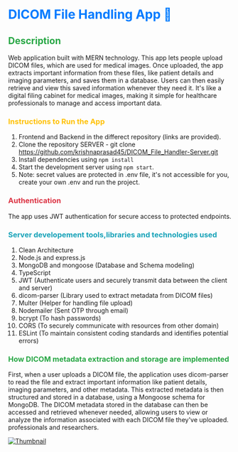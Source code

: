 # <span style="color:#007bff;">DICOM File Handling App 🌟</span>

## <span style="color:#28a745;">Description</span>
Web application built with MERN technology. This app lets people upload DICOM files, which are used for medical images. Once uploaded, the app extracts important information from these files, like patient details and imaging parameters, and saves them in a database. Users can then easily retrieve and view this saved information whenever they need it. It's like a digital filing cabinet for medical images, making it simple for healthcare professionals to manage and access important data.
### <span style="color:#ffc107;">Instructions to Run the App</span>
1. Frontend and Backend in the differect repository (links are provided).
2. Clone the repository SERVER - git clone https://github.com/krishnaprasad45/DICOM_File_Handler-Server.git
3. Install dependencies using `npm install`
4. Start the development server using `npm start`.
5. Note: secret values are protected in .env file, it's not accessible for you, create your own .env and run the project.

### <span style="color:#dc3545;">Authentication</span>
The app uses JWT authentication for secure access to protected endpoints.

### <span style="color:#17a2b8;"> Server developement tools,libraries and technologies used</span>
1. Clean Architecture
2. Node.js and express.js
3. MongoDB and mongoose (Database and Schema modeling)
4. TypeScript
5. JWT (Authenticate users and securely transmit data between the client and server)
6. dicom-parser (Library used to extract metadata from DICOM files)
7. Multer (Helper for handling file upload)
8. Nodemailer (Sent OTP through email)
9. bcrypt (To hash passwords)
10. CORS (To securely communicate with resources from other domain)
11. ESLint (To maintain consistent coding standards and identifies potential errors)

### <span style="color:#28a745;">How DICOM metadata extraction and storage are implemented</span>
First, when a user uploads a DICOM file, the application uses dicom-parser to read the file and extract important information like patient details, imaging parameters, and other metadata. This extracted metadata is then structured and stored in a database, using a Mongoose schema for MongoDB.
The DICOM metadata stored in the database can then be accessed and retrieved whenever needed, allowing users to view or analyze the information associated with each DICOM file they've uploaded. professionals and researchers.

[![Thumbnail](https://drive.google.com/uc?export=view&id=1yhOjVh1TkN3pu1f5-N6OXXJlqBXKAVtG)](https://drive.google.com/file/d/1ATUjrt2762PaMdyxfLyz6zc1XfcNVztJ/view?usp=drive_link)



